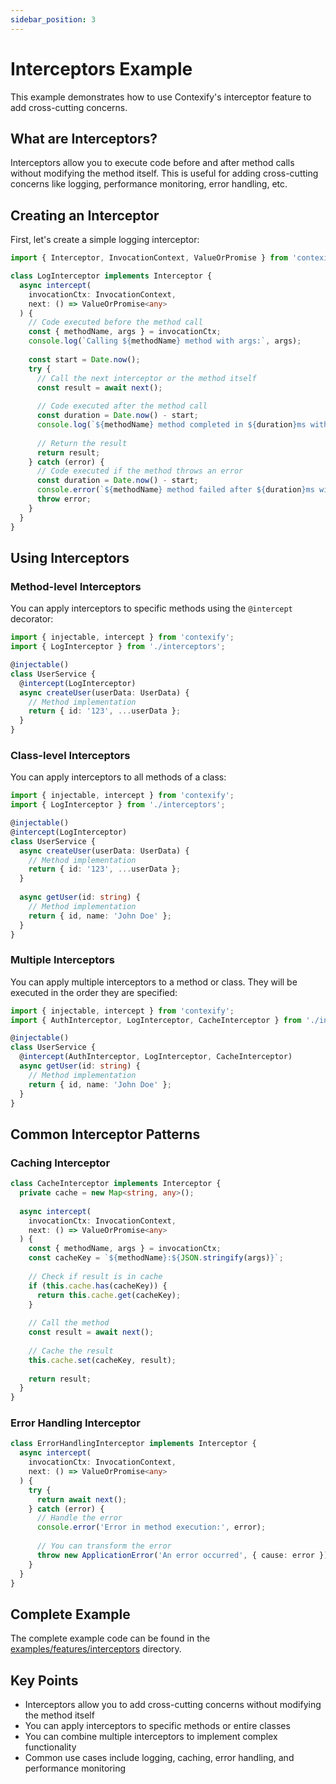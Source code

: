 ```yaml
---
sidebar_position: 3
---
```


# Interceptors Example

This example demonstrates how to use Contexify's interceptor feature to add cross-cutting concerns.

## What are Interceptors?

Interceptors allow you to execute code before and after method calls without modifying the method itself. This is useful for adding cross-cutting concerns like logging, performance monitoring, error handling, etc.

## Creating an Interceptor

First, let's create a simple logging interceptor:

```typescript
import { Interceptor, InvocationContext, ValueOrPromise } from 'contexify';

class LogInterceptor implements Interceptor {
  async intercept(
    invocationCtx: InvocationContext,
    next: () => ValueOrPromise<any>
  ) {
    // Code executed before the method call
    const { methodName, args } = invocationCtx;
    console.log(`Calling ${methodName} method with args:`, args);
    
    const start = Date.now();
    try {
      // Call the next interceptor or the method itself
      const result = await next();
      
      // Code executed after the method call
      const duration = Date.now() - start;
      console.log(`${methodName} method completed in ${duration}ms with result:`, result);
      
      // Return the result
      return result;
    } catch (error) {
      // Code executed if the method throws an error
      const duration = Date.now() - start;
      console.error(`${methodName} method failed after ${duration}ms with error:`, error);
      throw error;
    }
  }
}
```

## Using Interceptors

### Method-level Interceptors

You can apply interceptors to specific methods using the `@intercept` decorator:

```typescript
import { injectable, intercept } from 'contexify';
import { LogInterceptor } from './interceptors';

@injectable()
class UserService {
  @intercept(LogInterceptor)
  async createUser(userData: UserData) {
    // Method implementation
    return { id: '123', ...userData };
  }
}
```

### Class-level Interceptors

You can apply interceptors to all methods of a class:

```typescript
import { injectable, intercept } from 'contexify';
import { LogInterceptor } from './interceptors';

@injectable()
@intercept(LogInterceptor)
class UserService {
  async createUser(userData: UserData) {
    // Method implementation
    return { id: '123', ...userData };
  }
  
  async getUser(id: string) {
    // Method implementation
    return { id, name: 'John Doe' };
  }
}
```

### Multiple Interceptors

You can apply multiple interceptors to a method or class. They will be executed in the order they are specified:

```typescript
import { injectable, intercept } from 'contexify';
import { AuthInterceptor, LogInterceptor, CacheInterceptor } from './interceptors';

@injectable()
class UserService {
  @intercept(AuthInterceptor, LogInterceptor, CacheInterceptor)
  async getUser(id: string) {
    // Method implementation
    return { id, name: 'John Doe' };
  }
}
```

## Common Interceptor Patterns

### Caching Interceptor

```typescript
class CacheInterceptor implements Interceptor {
  private cache = new Map<string, any>();
  
  async intercept(
    invocationCtx: InvocationContext,
    next: () => ValueOrPromise<any>
  ) {
    const { methodName, args } = invocationCtx;
    const cacheKey = `${methodName}:${JSON.stringify(args)}`;
    
    // Check if result is in cache
    if (this.cache.has(cacheKey)) {
      return this.cache.get(cacheKey);
    }
    
    // Call the method
    const result = await next();
    
    // Cache the result
    this.cache.set(cacheKey, result);
    
    return result;
  }
}
```

### Error Handling Interceptor

```typescript
class ErrorHandlingInterceptor implements Interceptor {
  async intercept(
    invocationCtx: InvocationContext,
    next: () => ValueOrPromise<any>
  ) {
    try {
      return await next();
    } catch (error) {
      // Handle the error
      console.error('Error in method execution:', error);
      
      // You can transform the error
      throw new ApplicationError('An error occurred', { cause: error });
    }
  }
}
```

## Complete Example

The complete example code can be found in the [examples/features/interceptors](https://github.com/teomyth/contexify/tree/main/examples/features/interceptors) directory.

## Key Points

- Interceptors allow you to add cross-cutting concerns without modifying the method itself
- You can apply interceptors to specific methods or entire classes
- You can combine multiple interceptors to implement complex functionality
- Common use cases include logging, caching, error handling, and performance monitoring
